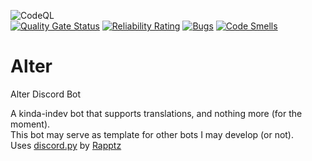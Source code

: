 ![CodeQL](https://github.com/Proxymiity/Alter/workflows/CodeQL/badge.svg)  
[![Quality Gate Status](https://sonarcloud.io/api/project_badges/measure?project=Proxymiity_Alter&metric=alert_status)](https://sonarcloud.io/dashboard?id=Proxymiity_Alter)
[![Reliability Rating](https://sonarcloud.io/api/project_badges/measure?project=Proxymiity_Alter&metric=reliability_rating)](https://sonarcloud.io/dashboard?id=Proxymiity_Alter)
[![Bugs](https://sonarcloud.io/api/project_badges/measure?project=Proxymiity_Alter&metric=bugs)](https://sonarcloud.io/dashboard?id=Proxymiity_Alter)
[![Code Smells](https://sonarcloud.io/api/project_badges/measure?project=Proxymiity_Alter&metric=code_smells)](https://sonarcloud.io/dashboard?id=Proxymiity_Alter)


# Alter
Alter Discord Bot

A kinda-indev bot that supports translations, and nothing more (for the moment).  
This bot may serve as template for other bots I may develop (or not).  
Uses [discord.py](https://github.com/Rapptz/discord.py) by [Rapptz](https://github.com/Rapptz)
